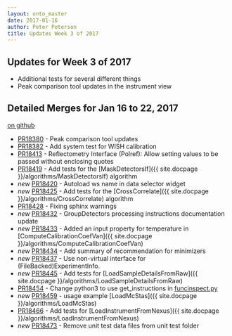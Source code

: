 ```yaml
---
layout: onto_master
date: 2017-01-16
author: Peter Peterson
title: Updates Week 3 of 2017
---
```

Updates for Week 3 of 2017
--------------------------

* Additional tests for several different things
* Peak comparison tool updates in the instrument view

Detailed Merges for Jan 16 to 22, 2017
--------------------------------------
[on github](https://github.com/mantidproject/mantid/pulls?q=is%3Apr+merged%3A2017-01-17..2017-01-22)

* [PR18380](https://github.com/mantidproject/mantid/pull/18380) - Peak comparison tool updates
* [PR18382](https://github.com/mantidproject/mantid/pull/18382) - Add system test for WISH calibration
* [PR18413](https://github.com/mantidproject/mantid/pull/18413) - Reflectometry Interface (Polref): Allow setting values to be passed without enclosing quotes
* [PR18419](https://github.com/mantidproject/mantid/pull/18419) - Add tests for the [MaskDetectorsIf]({{ site.docpage }}/algorithms/MaskDetectorsIf) algorithm
* *new* [PR18420](https://github.com/mantidproject/mantid/pull/18420) - Autoload ws name in data selector widget
* *new* [PR18425](https://github.com/mantidproject/mantid/pull/18425) - Add tests for the [CrossCorrelate]({{ site.docpage }}/algorithms/CrossCorrelate) algorithm
* [PR18428](https://github.com/mantidproject/mantid/pull/18428) - Fixing sphinx warnings
* *new* [PR18432](https://github.com/mantidproject/mantid/pull/18432) - GroupDetectors processing instructions documentation update
* *new* [PR18433](https://github.com/mantidproject/mantid/pull/18433) - Added an input property for temperature in [ComputeCalibrationCoefVan]({{ site.docpage }}/algorithms/ComputeCalibrationCoefVan)
* *new* [PR18434](https://github.com/mantidproject/mantid/pull/18434) - Add summary of recommendation for minimizers
* *new* [PR18437](https://github.com/mantidproject/mantid/pull/18437) - Use non-virtual interface for (FileBacked)ExperimentInfo.
* *new* [PR18445](https://github.com/mantidproject/mantid/pull/18445) - Add tests for [LoadSampleDetailsFromRaw]({{ site.docpage }}/algorithms/LoadSampleDetailsFromRaw)
* [PR18454](https://github.com/mantidproject/mantid/pull/18454) - Change python3 to use get_instructions in [funcinspect.py](https://github.com/mantidproject/mantid/blob/8ba76048eeba74a92e48d42dc0dc18d818330f22/Framework/PythonInterface/mantid/kernel/funcinspect.py#L95)
* *new* [PR18459](https://github.com/mantidproject/mantid/pull/18459) - usage example [LoadMcStas]({{ site.docpage }}/algorithms/LoadMcStas)
* [PR18466](https://github.com/mantidproject/mantid/pull/18466) - Add tests for [LoadInstrumentFromNexus]({{ site.docpage }}/algorithms/LoadInstrumentFromNexus)
* *new* [PR18473](https://github.com/mantidproject/mantid/pull/18473) - Remove unit test data files from unit test folder
